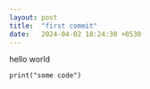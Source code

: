 ```yaml
---
layout: post
title:  "first commit"
date:   2024-04-02 18:24:30 +0530
---
```


hello world

```
print("some code")
```

